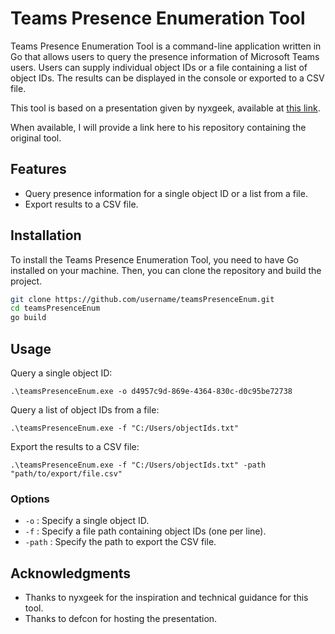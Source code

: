 # Teams Presence Enumeration Tool

Teams Presence Enumeration Tool is a command-line application written in Go that allows users to query the presence information of Microsoft Teams users. Users can supply individual object IDs or a file containing a list of object IDs. The results can be displayed in the console or exported to a CSV file.

This tool is based on a presentation given by nyxgeek, available at [this link](https://media.defcon.org/DEF%20CON%2031/DEF%20CON%2031%20presentations/nyxgeek%20-%20Track%20the%20Planet%20Mapping%20Identities%20Monitoring%20Presence%20and%20Decoding%20Business%20Alliances%20in%20the%20Azure%20Ecosystem.pdf).

When available, I will provide a link here to his repository containing the original tool.
## Features

- Query presence information for a single object ID or a list from a file.
- Export results to a CSV file.

## Installation

To install the Teams Presence Enumeration Tool, you need to have Go installed on your machine. Then, you can clone the repository and build the project.

```bash
git clone https://github.com/username/teamsPresenceEnum.git
cd teamsPresenceEnum
go build
```

## Usage

Query a single object ID:

```
.\teamsPresenceEnum.exe -o d4957c9d-869e-4364-830c-d0c95be72738
```

Query a list of object IDs from a file:


```
.\teamsPresenceEnum.exe -f "C:/Users/objectIds.txt"
```


Export the results to a CSV file:


```
.\teamsPresenceEnum.exe -f "C:/Users/objectIds.txt" -path "path/to/export/file.csv"
```


### Options

- `-o` : Specify a single object ID.
- `-f` : Specify a file path containing object IDs (one per line).
- `-path` : Specify the path to export the CSV file.


## Acknowledgments

- Thanks to nyxgeek for the inspiration and technical guidance for this tool. 
- Thanks to defcon for hosting the presentation.
